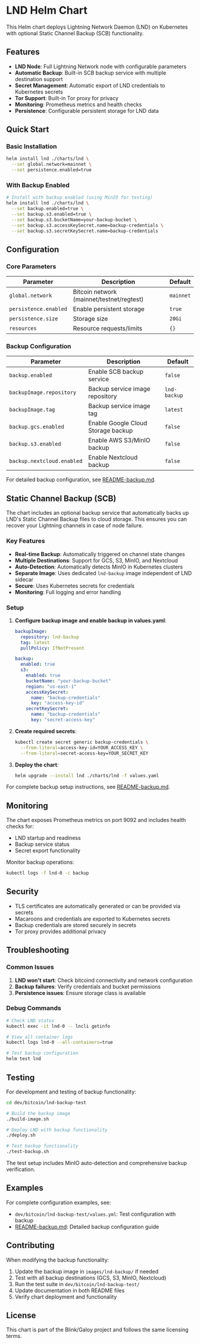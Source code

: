 # LND Helm Chart

This Helm chart deploys Lightning Network Daemon (LND) on Kubernetes with optional Static Channel Backup (SCB) functionality.

## Features

- **LND Node**: Full Lightning Network node with configurable parameters
- **Automatic Backup**: Built-in SCB backup service with multiple destination support
- **Secret Management**: Automatic export of LND credentials to Kubernetes secrets
- **Tor Support**: Built-in Tor proxy for privacy
- **Monitoring**: Prometheus metrics and health checks
- **Persistence**: Configurable persistent storage for LND data

## Quick Start

### Basic Installation

```bash
helm install lnd ./charts/lnd \
  --set global.network=mainnet \
  --set persistence.enabled=true
```

### With Backup Enabled

```bash
# Install with backup enabled (using MinIO for testing)
helm install lnd ./charts/lnd \
  --set backup.enabled=true \
  --set backup.s3.enabled=true \
  --set backup.s3.bucketName=your-backup-bucket \
  --set backup.s3.accessKeySecret.name=backup-credentials \
  --set backup.s3.secretKeySecret.name=backup-credentials
```

## Configuration

### Core Parameters

| Parameter | Description | Default |
|-----------|-------------|---------|
| `global.network` | Bitcoin network (mainnet/testnet/regtest) | `mainnet` |
| `persistence.enabled` | Enable persistent storage | `true` |
| `persistence.size` | Storage size | `20Gi` |
| `resources` | Resource requests/limits | `{}` |

### Backup Configuration

| Parameter | Description | Default |
|-----------|-------------|---------|
| `backup.enabled` | Enable SCB backup service | `false` |
| `backupImage.repository` | Backup service image repository | `lnd-backup` |
| `backupImage.tag` | Backup service image tag | `latest` |
| `backup.gcs.enabled` | Enable Google Cloud Storage backup | `false` |
| `backup.s3.enabled` | Enable AWS S3/MinIO backup | `false` |
| `backup.nextcloud.enabled` | Enable Nextcloud backup | `false` |

For detailed backup configuration, see [README-backup.md](./README-backup.md).

## Static Channel Backup (SCB)

The chart includes an optional backup service that automatically backs up LND's Static Channel Backup files to cloud storage. This ensures you can recover your Lightning channels in case of node failure.

### Key Features

- **Real-time Backup**: Automatically triggered on channel state changes
- **Multiple Destinations**: Support for GCS, S3, MinIO, and Nextcloud
- **Auto-Detection**: Automatically detects MinIO in Kubernetes clusters
- **Separate Image**: Uses dedicated `lnd-backup` image independent of LND sidecar
- **Secure**: Uses Kubernetes secrets for credentials
- **Monitoring**: Full logging and error handling

### Setup

1. **Configure backup image and enable backup in values.yaml**:

   ```yaml
   backupImage:
     repository: lnd-backup
     tag: latest
     pullPolicy: IfNotPresent

   backup:
     enabled: true
     s3:
       enabled: true
       bucketName: "your-backup-bucket"
       region: "us-east-1"
       accessKeySecret:
         name: "backup-credentials"
         key: "access-key-id"
       secretKeySecret:
         name: "backup-credentials"
         key: "secret-access-key"
   ```

2. **Create required secrets**:

   ```bash
   kubectl create secret generic backup-credentials \
     --from-literal=access-key-id=YOUR_ACCESS_KEY \
     --from-literal=secret-access-key=YOUR_SECRET_KEY
   ```

3. **Deploy the chart**:

   ```bash
   helm upgrade --install lnd ./charts/lnd -f values.yaml
   ```

For complete backup setup instructions, see [README-backup.md](./README-backup.md).

## Monitoring

The chart exposes Prometheus metrics on port 9092 and includes health checks for:
- LND startup and readiness
- Backup service status
- Secret export functionality

Monitor backup operations:
```bash
kubectl logs -f lnd-0 -c backup
```

## Security

- TLS certificates are automatically generated or can be provided via secrets
- Macaroons and credentials are exported to Kubernetes secrets
- Backup credentials are stored securely in secrets
- Tor proxy provides additional privacy

## Troubleshooting

### Common Issues

1. **LND won't start**: Check bitcoind connectivity and network configuration
2. **Backup failures**: Verify credentials and bucket permissions
3. **Persistence issues**: Ensure storage class is available

### Debug Commands

```bash
# Check LND status
kubectl exec -it lnd-0 -- lncli getinfo

# View all container logs
kubectl logs lnd-0 --all-containers=true

# Test backup configuration
helm test lnd
```

## Testing

For development and testing of backup functionality:

```bash
cd dev/bitcoin/lnd-backup-test

# Build the backup image
./build-image.sh

# Deploy LND with backup functionality
./deploy.sh

# Test backup functionality
./test-backup.sh
```

The test setup includes MinIO auto-detection and comprehensive backup verification.

## Examples

For complete configuration examples, see:
- `dev/bitcoin/lnd-backup-test/values.yml`: Test configuration with backup
- [README-backup.md](./README-backup.md): Detailed backup configuration guide

## Contributing

When modifying the backup functionality:

1. Update the backup image in `images/lnd-backup/` if needed
2. Test with all backup destinations (GCS, S3, MinIO, Nextcloud)
3. Run the test suite in `dev/bitcoin/lnd-backup-test/`
4. Update documentation in both README files
5. Verify chart deployment and functionality

## License

This chart is part of the Blink/Galoy project and follows the same licensing terms.
